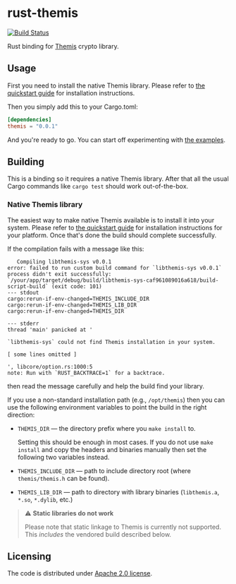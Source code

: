 # rust-themis

[![Build Status](https://travis-ci.org/ilammy/rust-themis.svg?branch=master)](https://travis-ci.org/ilammy/rust-themis)

Rust binding for [Themis] crypto library.

[Themis]: https://github.com/cossacklabs/themis

## Usage
 
First you need to install the native Themis library.
Please refer to [the quickstart guide] for installation instructions.

Then you simply add this to your Cargo.toml:

```toml
[dependencies]
themis = "0.0.1"
```

And you're ready to go.
You can start off experimenting with [the examples].

[the quickstart guide]: https://github.com/cossacklabs/themis/blob/master/README.md#quickstart
[the examples]: https://github.com/ilammy/rust-themis/tree/master/examples

## Building

This is a binding so it requires a native Themis library.
After that all the usual Cargo commands like `cargo test` should work out-of-the-box.

### Native Themis library

The easiest way to make native Themis available is to install it into your system.
Please refer to [the quickstart guide] for installation instructions for your platform.
Once that's done the build should complete successfully.

If the compilation fails with a message like this:

```
   Compiling libthemis-sys v0.0.1
error: failed to run custom build command for `libthemis-sys v0.0.1`
process didn't exit successfully: `/your/app/target/debug/build/libthemis-sys-caf961089016a618/build-script-build` (exit code: 101)
--- stdout
cargo:rerun-if-env-changed=THEMIS_INCLUDE_DIR
cargo:rerun-if-env-changed=THEMIS_LIB_DIR
cargo:rerun-if-env-changed=THEMIS_DIR

--- stderr
thread 'main' panicked at '

`libthemis-sys` could not find Themis installation in your system.

[ some lines omitted ]

', libcore/option.rs:1000:5
note: Run with `RUST_BACKTRACE=1` for a backtrace.
```

then read the message carefully and help the build find your library.

If you use a non-standard installation path
(e.g., `/opt/themis`)
then you can use the following environment variables
to point the build in the right direction:

- `THEMIS_DIR` —
  the directory prefix where you `make install` to.
  
  Setting this should be enough in most cases.
  If you do not use `make install`
  and copy the headers and binaries manually
  then set the following two variables instead.
 
- `THEMIS_INCLUDE_DIR` —
  path to include directory root
  (where `themis/themis.h` can be found).

- `THEMIS_LIB_DIR` —
  path to directory with library binaries
  (`libthemis.a`, `*.so`, `*.dylib`, etc.)

> ⚠️ **Static libraries do not work**
>
> Please note that static linkage to Themis is currently not supported.
> This _includes_ the vendored build described below. 

## Licensing

The code is distributed under [Apache 2.0 license](LICENSE).
